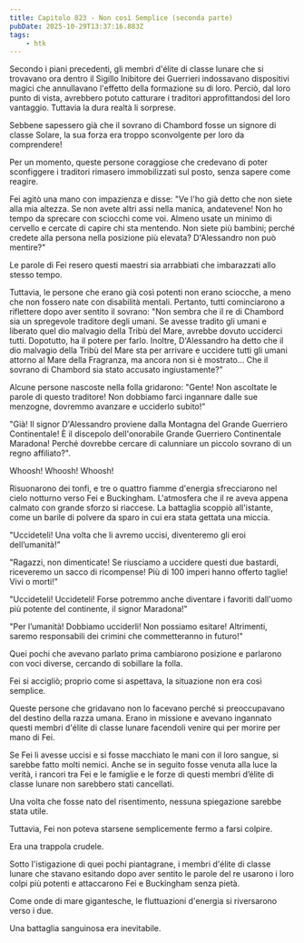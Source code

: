 ```yaml
---
title: Capitolo 823 - Non così Semplice (seconda parte)
pubDate: 2025-10-29T13:37:16.883Z
tags:
    - htk
---
```



Secondo i piani precedenti, gli membri d'élite di classe lunare che si trovavano ora dentro il Sigillo Inibitore dei Guerrieri indossavano dispositivi magici che annullavano l'effetto della formazione su di loro.
Perciò, dal loro punto di vista, avrebbero potuto catturare i traditori approfittandosi del loro vantaggio. Tuttavia la dura realtà li sorprese.


Sebbene sapessero già che il sovrano di Chambord fosse un signore di classe Solare, la sua forza era troppo sconvolgente per loro da comprendere!


Per un momento, queste persone coraggiose che credevano di poter sconfiggere i traditori rimasero immobilizzati sul posto, senza sapere come reagire.


Fei agitò una mano con impazienza e disse: "Ve l'ho già detto che non siete alla mia altezza. Se non avete altri assi nella manica, andatevene! Non ho tempo da sprecare con sciocchi come voi.
Almeno usate un minimo di cervello e cercate di capire chi sta mentendo. Non siete più bambini; perché credete alla persona nella posizione più elevata? D'Alessandro non può mentire?"


Le parole di Fei resero questi maestri sia arrabbiati che imbarazzati allo stesso tempo.


Tuttavia, le persone che erano già così potenti non erano sciocche, a meno che non fossero nate con disabilità mentali. Pertanto, tutti cominciarono a riflettere dopo aver sentito il sovrano: "Non sembra che il re di Chambord sia un spregevole traditore degli umani. Se avesse tradito gli umani e liberato quel dio malvagio della Tribù del Mare, avrebbe dovuto ucciderci tutti. Dopotutto, ha il potere per farlo.
Inoltre, D'Alessandro ha detto che il dio malvagio della Tribù del Mare sta per arrivare e uccidere tutti gli umani attorno al Mare della Fragranza, ma ancora non si è mostrato… Che il sovrano di Chambord sia stato accusato ingiustamente?”


Alcune persone nascoste nella folla gridarono: "Gente! Non ascoltate le parole di questo traditore! Non dobbiamo farci ingannare dalle sue menzogne, dovremmo avanzare e ucciderlo subito!”


"Già! Il signor D'Alessandro proviene dalla Montagna del Grande Guerriero Continentale! È il discepolo dell'onorabile Grande Guerriero Continentale Maradona! Perché dovrebbe cercare di calunniare un piccolo sovrano di un regno affiliato?".


Whoosh! Whoosh! Whoosh!


Risuonarono dei tonfi, e tre o quattro fiamme d'energia sfrecciarono nel cielo notturno verso Fei e Buckingham. L'atmosfera che il re aveva appena calmato con grande sforzo si riaccese.  La battaglia scoppiò all'istante, come un barile di polvere da sparo in cui era stata gettata una miccia.


"Uccideteli! Una volta che li avremo uccisi, diventeremo gli eroi dell’umanità!”


"Ragazzi, non dimenticate! Se riusciamo a uccidere questi due bastardi, riceveremo un sacco di ricompense! Più di 100 imperi hanno offerto taglie! Vivi o morti!"


"Uccideteli! Uccideteli! Forse potremmo anche diventare i favoriti dall'uomo più potente del continente, il signor Maradona!"


"Per l’umanità! Dobbiamo ucciderli! Non possiamo esitare! Altrimenti, saremo responsabili dei crimini che commetteranno in futuro!"


Quei pochi che avevano parlato prima cambiarono posizione e parlarono con voci diverse, cercando di sobillare la folla.


Fei si accigliò; proprio come si aspettava, la situazione non era così semplice.


Queste persone che gridavano non lo facevano perché si preoccupavano del destino della razza umana. Erano in missione e avevano ingannato questi membri d'élite di classe lunare facendoli venire qui per morire per mano di Fei.


Se Fei li avesse uccisi e si fosse macchiato le mani con il loro sangue, si sarebbe fatto molti nemici. Anche se in seguito fosse venuta alla luce la verità, i rancori tra Fei e le famiglie e le forze di questi membri d’élite di classe lunare non sarebbero stati cancellati.


Una volta che fosse nato del risentimento, nessuna spiegazione sarebbe stata utile.


Tuttavia, Fei non poteva starsene semplicemente fermo a farsi colpire.


Era una trappola crudele.


Sotto l'istigazione di quei pochi piantagrane, i membri d'élite di classe lunare che stavano esitando dopo aver sentito le parole del re usarono i loro colpi più potenti e attaccarono Fei e Buckingham senza pietà.


Come onde di mare gigantesche, le fluttuazioni d'energia si riversarono verso i due.


Una battaglia sanguinosa era inevitabile.


